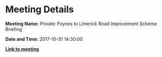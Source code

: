 # Meeting Details

**Meeting Name:** Private: Foynes to Limerick Road Improvement Scheme Briefing

**Date and Time:** 2017-10-31 14:30:00

**<a href="https://www.limerick.ie/council/whats-on/private-foynes-limerick-road-improvement-scheme-briefing" target="_blank">Link to meeting</a>**
